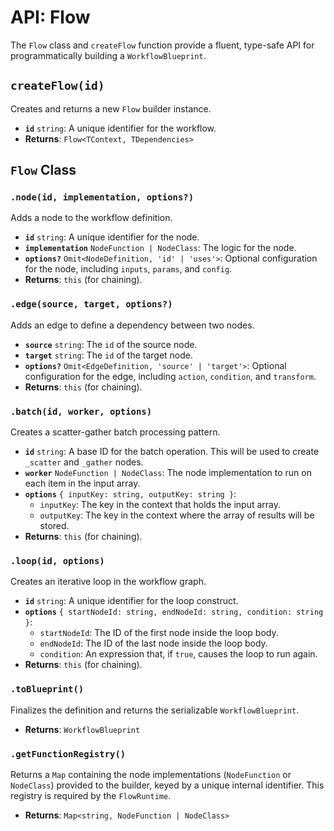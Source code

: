 # API: Flow

The `Flow` class and `createFlow` function provide a fluent, type-safe API for programmatically building a `WorkflowBlueprint`.

## `createFlow(id)`

Creates and returns a new `Flow` builder instance.

-   **`id`** `string`: A unique identifier for the workflow.
-   **Returns**: `Flow<TContext, TDependencies>`

## `Flow` Class

### `.node(id, implementation, options?)`

Adds a node to the workflow definition.

-   **`id`** `string`: A unique identifier for the node.
-   **`implementation`** `NodeFunction | NodeClass`: The logic for the node.
-   **`options?`** `Omit<NodeDefinition, 'id' | 'uses'>`: Optional configuration for the node, including `inputs`, `params`, and `config`.
-   **Returns**: `this` (for chaining).

### `.edge(source, target, options?)`

Adds an edge to define a dependency between two nodes.

-   **`source`** `string`: The `id` of the source node.
-   **`target`** `string`: The `id` of the target node.
-   **`options?`** `Omit<EdgeDefinition, 'source' | 'target'>`: Optional configuration for the edge, including `action`, `condition`, and `transform`.
-   **Returns**: `this` (for chaining).

### `.batch(id, worker, options)`

Creates a scatter-gather batch processing pattern.

-   **`id`** `string`: A base ID for the batch operation. This will be used to create `_scatter` and `_gather` nodes.
-   **`worker`** `NodeFunction | NodeClass`: The node implementation to run on each item in the input array.
-   **`options`** `{ inputKey: string, outputKey: string }`:
    -   `inputKey`: The key in the context that holds the input array.
    -   `outputKey`: The key in the context where the array of results will be stored.
-   **Returns**: `this` (for chaining).

### `.loop(id, options)`

Creates an iterative loop in the workflow graph.

-   **`id`** `string`: A unique identifier for the loop construct.
-   **`options`** `{ startNodeId: string, endNodeId: string, condition: string }`:
    -   `startNodeId`: The ID of the first node inside the loop body.
    -   `endNodeId`: The ID of the last node inside the loop body.
    -   `condition`: An expression that, if `true`, causes the loop to run again.
-   **Returns**: `this` (for chaining).

### `.toBlueprint()`

Finalizes the definition and returns the serializable `WorkflowBlueprint`.

-   **Returns**: `WorkflowBlueprint`

### `.getFunctionRegistry()`

Returns a `Map` containing the node implementations (`NodeFunction` or `NodeClass`) provided to the builder, keyed by a unique internal identifier. This registry is required by the `FlowRuntime`.

-   **Returns**: `Map<string, NodeFunction | NodeClass>`
